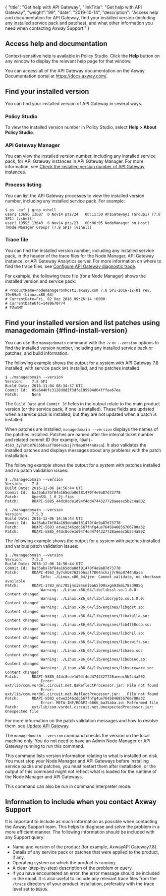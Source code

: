 {
"title": "Get help with API Gateway",
"linkTitle": "Get help with API Gateway",
"weight":"99",
"date": "2019-10-14",
"description": "Access help and documentation for API Gateway, find your installed version (including any installed service pack and patches), and what other information you need when contacting Axway Support."
}

## Access help and documentation

Context-sensitive help is available in Policy Studio. Click the **Help** button on any window to display the relevant help page for that window.

You can access all of the API Gateway documentation on the Axway Documentation portal at <https://docs.axway.com/>.

## Find your installed version

You can find your installed version of API Gateway in several ways.

### Policy Studio

To view the installed version number in Policy Studio, select **Help > About Policy Studio**.

### API Gateway Manager

You can view the installed version number, including any installed service pack, for API Gateway instances in API Gateway Manager. For more information, see [Check the installed version number of API Gateway instances](/docs/apigtw_admin/managetopology#check-installed-version).

### Process listing

You can list the API Gateway processes to view the installed version number, including any installed service pack. For example:

```
$ ps -eaf | grep vshell
user1 13696 13687  0 Nov14 pts/24   00:11:50 APIGateway1 (Group1) (7.8 SP1) (vshell)
user1 19595 13643  0 Nov14 pts/23   00:06:05 NodeManager on Host1 (Node Manager Group) (7.8 SP1) (vshell)
```

### Trace file

You can find the installed version number, including any installed service pack, in the header of the trace files for the Node Manager, API Gateway instance, or API Gateway Analytics server. For more information on where to find the trace files, see [Configure API Gateway diagnostic trace](/docs/apigtw_admin/tracing).

For example, the following trace file (for a Node Manager) shows the installed version and service pack:

```
# ProductName=nodemanageronhost1.axway.com 7.8 SP1-2016-12-01 rev. 39e69a0 (Linux.x86_64)
# CurrentDate=Fri, 02 Dec 2016 09:26:14 +0000
# CurrentDateUTC=1480670774
# TZ=GMT
```

## Find your installed version and list patches using managedomain {#find-install-version}

You can use the `managedomain` command with the `-v` or `--version` options to find the installed version number, including any installed service pack or patches, and build information.

The following example shows the output for a system with API Gateway 7.8 installed, with service pack `SP1` installed, and no patches installed:

```
$ ./managedomain --version
Version:    7.8 SP1
Build Date: 2016-11-04 08:34:37 UTC
Commit Id:  05a6440fc3128d8d2f3dfe105904d04fffae67ea
Patch:      None
```

The `Build Date` and `Commit Id` fields in the output relate to the main product version (or the service pack, if one is installed). These fields are updated when a service pack is installed, but they are not updated when a patch is installed.

When patches are installed, `managedomain --version` displays the names of the patches installed. Patches are named after the internal ticket number and related commit ID (for example, `RDAPI-4563_3y7shb87635bhsaf7864nckzj7r9mp8744n8asa`). It also validates the installed patches and displays messages about any problems with the patch installation.

The following example shows the output for a system with patches installed and no patch validation issues:

```
$ ./managedomain --version
Version:    7.8
Build Date: 2016-12-06 14:56:44 UTC
Commit Id:  ba35aba7bf84a165dda0df81470f4e9a87d73778
Patch:      OpenSSL_1_0_2j-fips
Patch:      RDAPI-5885_44dc0cde1d94f4dd4744327728aeeac5b2c4a802

$ ./managedomain --version
Version:    7.5.3
Build Date: 2016-12-06 14:56:44 UTC
Commit Id:  ba35aba7bf84a165dda0df81470f4e9a87d73778
Patch:      RDAPI-5693_etwe2346zdg567fhfg4ue7645846856766700a32
Patch:      RDAPI-5885_44dc0cde1d94f4dd4744327728aeeac5b2c4a802
```

The following example shows the output for a system with patches installed and various patch validation issues:

```
$ ./managedomain --version
Version:    7.5.3
Build Date: 2016-12-06 14:56:44 UTC
Commit Id:  ba35aba7bf84a165dda0df81470f4e9a87d73778
Patch:      RDAPI-4563_3y7shb87635bhsaf7864nckzj7r9mp8744n8asa
                Info: ./Linux.x86_64/jre: Cannot validate, no checksum available
Patch:      RDAPI-1783_mnc785jnsi84sni6a65l09vxgm93kmi78zd985q
                Warning: ./Linux.x86_64/lib/libssl.so.1.0.0:        Content changed
                Warning: ./Linux.x86_64/lib/libcrypto.so.1.0.0:     Content changed
                Warning: ./Linux.x86_64/lib/engines/libgost.so:     Content changed
                Warning: ./Linux.x86_64/lib/engines/libatalla.so:   Content changed
                Warning: ./Linux.x86_64/lib/engines/lib4758cca.so:  Content changed
                Warning: ./Linux.x86_64/lib/engines/libchil.so:     Content changed
                Warning: ./Linux.x86_64/lib/engines/libcswift.so:   Content changed
                Warning: ./Linux.x86_64/lib/engines/libaep.so:      Content changed
                Warning: ./Linux.x86_64/lib/engines/libubsec.so:    Content changed
                Warning: ./Linux.x86_64/lib/engines/libsureware.so: Content changed
Patch:      RDAPI-5885_44dc0cde1d94f4dd4744327728aeeac5b2c4a802
                Error: ext/lib/com.vordel.circuit.net.QaReflectProcessor.jar: File not found
                Error: ext/lib/com.vordel.circuit.net.ReflectProcessor.jar:   File not found
Patch:      RDAPI-5693_etwe2346zdg567fhfg4ue7645846856766700a32
                Error: META-INF/RDAPI-6666_ba35aba.id: Malformed file
Patch:      ext/lib/com.vordel.circuit.net.UnexpectedProcessor.jar: Unexpected file
```

For more information on the patch validation messages and how to resolve them, see [Update API Gateway](/docs/apigtw_install/install_service_packs/).

The `managedomain --version` command checks the version on the local machine only. You do not need to have an Admin Node Manager or API Gateway running to run this command.

This command lists version information relating to what is installed on disk. You must stop your Node Manager and API Gateways before installing service packs and patches, you must restart them after installation, or the output of this command might not reflect what is loaded for the runtime of the Node Manager and API Gateways.

This command can also be run in command interpreter mode.

## Information to include when you contact Axway Support

It is important to include as much information as possible when contacting the Axway Support team. This helps to diagnose and solve the problem in a more efficient manner. The following information should be included with any Support query:

* Name and version of the product (for example, AxwayAPI Gateway7.8).
* Details of any service pack or patches that were applied to the product, if any.
* Operating system on which the product is running.
* A clear (step-by-step) description of the problem or query.
* If you have encountered an error, the error message should be included in the email. It is also useful to include any relevant trace files from the `/trace` directory of your product installation, preferably with the trace level set to `DEBUG`.
